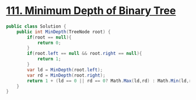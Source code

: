 # [111. Minimum Depth of Binary Tree](https://leetcode.com/problems/minimum-depth-of-binary-tree/)

```csharp
public class Solution {
    public int MinDepth(TreeNode root) {
        if(root == null){
            return 0;
        }
        if(root.left == null && root.right == null){
            return 1;
        }
        var ld = MinDepth(root.left);
        var rd = MinDepth(root.right);
        return 1 + (ld == 0 || rd == 0? Math.Max(ld,rd) : Math.Min(ld,rd));
    }
}
```
